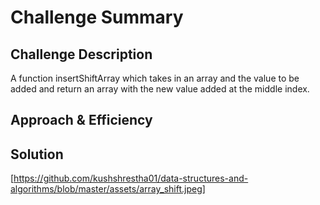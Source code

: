 # Challenge Summary
<!-- Short summary or background information -->

## Challenge Description
A function insertShiftArray which takes in an array and the value to be added and return an array with the new value added at the middle index.

## Approach & Efficiency
<!-- What approach did you take? Why? What is the Big O space/time for this approach? -->

## Solution
[https://github.com/kushshrestha01/data-structures-and-algorithms/blob/master/assets/array_shift.jpeg]
